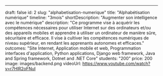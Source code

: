 ---

draft: false
id: 2
slug: "alphabetisation-numerique"
title: "Alphabétisation numérique"
timeline: "3mois"
shortDescription: "Augmenter son intelligence avec le numérique"
description: "Ce programme vise à acquérir les compétences nécessaires pour utiliser Internet sur des ordinateurs et/ou des appareils mobiles et apprendre à utiliser un ordinateur de manière sûre, sécuritaire et efficace. Il vise à cultiver les compétences numériques de niveau supérieur, en rendant les apprenants autonomes et efficaces."
outcomes: "Site Internet, Application mobile et web, Programmation interfaces d'application, Python applications, Django web framework, Java and Spring framework, Dotnet and .NET Core"
students: "200"
price: 200
image: images/backend.png
videoUrl: https://www.youtube.com/watch?v=r7HlR2oFNuI
